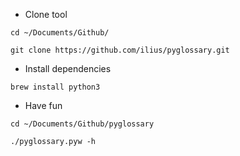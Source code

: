 * Clone tool

```
cd ~/Documents/Github/

git clone https://github.com/ilius/pyglossary.git
```

* Install dependencies

```
brew install python3
```

* Have fun

```
cd ~/Documents/Github/pyglossary

./pyglossary.pyw -h
```
